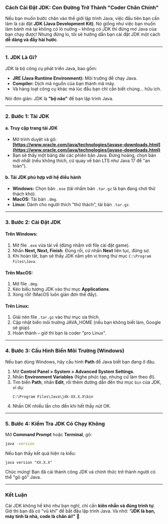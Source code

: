 ### **Cách Cài Đặt JDK: Con Đường Trở Thành "Coder Chân Chính"**

Nếu bạn muốn bước chân vào thế giới lập trình Java, việc đầu tiên bạn cần làm là cài đặt **JDK (Java Development Kit)**. Nó giống như việc bạn muốn làm bánh mà lại không có lò nướng – không có JDK thì đừng mơ Java của bạn chạy được! Nhưng đừng lo, tôi sẽ hướng dẫn bạn cài đặt JDK một cách **dễ dàng và đầy hài hước**.

---

### **1. JDK Là Gì?**

JDK là bộ công cụ phát triển Java, bao gồm:
- **JRE (Java Runtime Environment):** Môi trường để chạy Java.
- **Compiler:** Dịch mã nguồn của bạn thành mã máy.
- Và hàng loạt công cụ khác mà lúc đầu bạn chỉ cần biết chúng… hữu ích.

Nói đơn giản: JDK là **"bộ não"** để bạn lập trình Java.

---

### **2. Bước 1: Tải JDK**

#### **a. Truy cập trang tải JDK**
- Mở trình duyệt và gõ: **[https://www.oracle.com/java/technologies/javase-downloads.html](https://www.oracle.com/java/technologies/javase-downloads.html)**
- Bạn sẽ thấy một bảng dài các phiên bản Java. Đừng hoảng, chọn bản mới nhất (nếu không thích, cứ quay về bản LTS như Java 17 để "an toàn").

#### **b. Tải JDK phù hợp với hệ điều hành**
- **Windows:** Chọn bản `.exe` (tải nhầm bản `.tar.gz` là bạn đang chơi thử thách khó).
- **MacOS:** Tải bản `.dmg`.
- **Linux:** Dành cho người thích "thử thách", tải bản `.tar.gz`.

---

### **3. Bước 2: Cài Đặt JDK**

#### **Trên Windows:**
1. Mở file `.exe` vừa tải về (đừng nhầm với file cài đặt game).
2. Nhấn **Next, Next, Finish**. Đúng rồi, cứ nhấn **Next** liên tục, đừng sợ.
3. Khi hoàn tất, bạn sẽ thấy JDK nằm yên vị trong thư mục `C:\Program Files\Java`.

#### **Trên MacOS:**
1. Mở file `.dmg`.
2. Kéo biểu tượng JDK vào thư mục **Applications**.
3. Xong rồi! (MacOS luôn giản đơn thế đấy).

#### **Trên Linux:**
1. Giải nén file `.tar.gz` vào thư mục ưa thích.
2. Cập nhật biến môi trường JAVA_HOME (nếu bạn không biết làm, Google sẽ giúp).
3. Hoàn thành – giờ thì bạn là coder "pro Linux".

---

### **4. Bước 3: Cấu Hình Biến Môi Trường (Windows)**

Nếu bạn dùng Windows, hãy cấu hình **Path** để Java biết bạn đang ở đâu.

1. Mở **Control Panel > System > Advanced System Settings**.
2. Nhấn **Environment Variables** (Nghe phức tạp, nhưng cứ làm theo đi).
3. Tìm biến **Path**, nhấn **Edit**, rồi thêm đường dẫn đến thư mục `bin` của JDK, ví dụ:
   ```
   C:\Program Files\Java\jdk-XX.X.X\bin
   ```
4. Nhấn OK nhiều lần cho đến khi hết thấy nút OK.

---

### **5. Bước 4: Kiểm Tra JDK Có Chạy Không**

Mở **Command Prompt** hoặc **Terminal**, gõ:
```bash
java -version
```
Nếu bạn thấy kết quả hiện ra kiểu:
```
java version "XX.X.X"
```
Chúc mừng! Bạn đã cài thành công JDK và chính thức trở thành người có thể "gõ gõ" Java.

---

### **Kết Luận**

Cài JDK không hề khó như bạn nghĩ, chỉ cần **kiên nhẫn và đúng trình tự**. Giờ thì bạn đã có "vũ khí" để bắt đầu lập trình Java. Và nhớ: **“JDK là bạn, máy tính là nhà, code là chân ái!”** 🚀